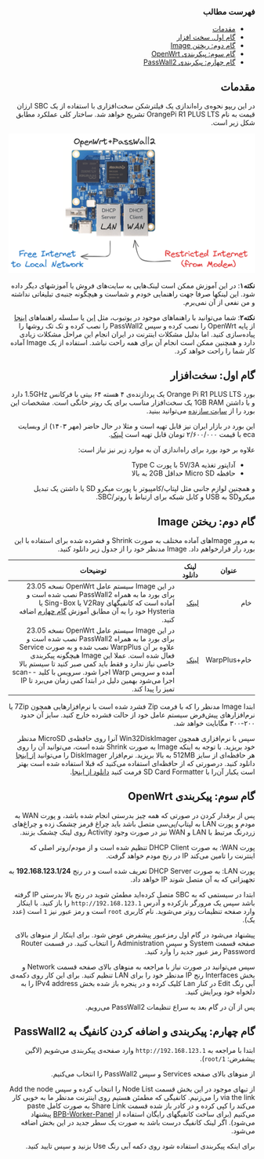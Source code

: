 ﻿<div dir="rtl">

### فهرست مطالب

- [مقدمات](#مقدمات)
- [گام اول. سخت افزار](#گام-اول-سختافزار)
- [گام دوم: ریختن Image](#گام-دوم-ریختن-image)
- [گام سوم: پیکربندی OpenWrt](#گام-سوم-پیکربندی-openwrt)
- [گام چهارم: پیکربندی PassWall2](#گام-چهارم-پیکربندی-و-اضافه-کردن-کانفیگ-به-passwall2)

## مقدمات

در این ریپو نحوه‌ی راه‌اندازی یک فیلترشکن سخت‌افزاری با استفاده از یک SBC ارزان قیمت به نام OrangePi R1 PLUS LTS تشریح خواهد شد.
ساختار کلی عملکرد مطابق شکل زیر است.

![بلوک دیاگرام کلی استفاده از بورد به عنوان روتر](./pics/2_openwrt_passwall2_blockdiagram.png "OrangePi R1 PLUS LTS as a router")

**نکته۱**: در این آموزش ممکن است لینک‌هایی به سایت‌های فروش یا آموزشهای دیگر داده شود. این لینکها صرفا جهت راهنمایی خودم و شماست و هیچگونه جنبه‌ی تبلیغاتی نداشته و من نفعی از آن نمی‌برم.

**نکته۲**: شما می‌توانید با راهنماهای موجود در یوتیوب، مثل [این](https://www.youtube.com/watch?v=m-BAyaHNlV8)  یا سلسله راهنماهای [اینجا](https://ivpn.pro/category/openwrt/) از پایه OpenWrt را نصب کرده و سپس PassWall2 را نصب کرده و تک تک روشها را پیاده‌سازی کنید. اما بدلیل مشکلات اینترنت در ایران انجام این مراحل مشکلات زیادی دارد و همچنین ممکن است انجام آن برای همه راحت نباشد. استفاده از یک Image آماده کار شما را راحت خواهد کرد.


## گام اول: سخت‌افزار
بورد Orange Pi R1 PLUS LTS یک پردازنده‌ی ۴ هسته ۶۴ بیتی با فرکانس 1.5GHz دارد و با داشتن 1GB RAM یک سخت‌افزار مناسب برای یک روتر خانگی است. مشخصات این بورد را از [سایت سازنده](http://www.orangepi.org/html/hardWare/computerAndMicrocontrollers/details/orange-pi-R1-Plus-LTS.html) می‌توانید ببنید.

این بورد در بازار ایران نیز قابل تهیه است و مثلا در حال حاضر (مهر ۱۴۰۳) از وبسایت eca با قیمت ۲/۶۰۰/۰۰۰ تومان قابل تهیه است [لینک](https://eshop.eca.ir/%D8%AE%D8%A7%D9%86%D9%88%D8%A7%D8%AF%D9%87-orange-pi/21222-%D8%A8%D8%B1%D8%AF-%D8%A7%D9%88%D8%B1%D9%86%D8%AC-%D9%BE%D8%A7%DB%8C-orange-pi-r1-plus-lts-%D8%A8%D8%A7-%D8%B1%D9%85-1gb.html).


علاوه بر خود بورد برای راه‌اندازی آن به موارد زیر نیز نیاز است:
- آداپتور تغذیه 5V/3A با پورت Type C
- حافظه Micro SD حداقل 2GB به بالا

و همچنین لوازم جانبی مثل لپتاپ/کامپیوتر با پورت میکرو SD یا داشتن یک تبدیل میکروSD به USB و کابل شبکه برای ارتباط با روتر/SBC.


## گام دوم: ریختن Image
به مرور Imageهای آماده مختلف به صورت Shrink و فشرده شده برای استفاده با این بورد رار قرارخواهم داد. Image مدنظر خود را از جدول زیر دانلود کنید.

| عنوان | لینک دانلود | توضیحات |
| -------- | -------- | -------------------------------- |
| خام  | [لینک](https://github.com/h4med/OrangePiR1PLUSLTS-OpenWrt-PassWall2/raw/refs/heads/main/img0_Raw_v1.zip)   | در این Image سیستم عامل OpenWrt نسخه 23.05 برای بورد ما به همراه PassWall2 نصب شده است و آماده است که کانفیگهای V2Ray یا Sing-Box یا Hysteria خود را به آن مطابق آموزش [گام چهارم](#گام-چهارم-پیکربندی-و-اضافه-کردن-کانفیگ-به-passwall2) اضافه کنید.|
| خام+WarpPlus  |  [لینک](https://github.com/h4med/OrangePiR1PLUSLTS-OpenWrt-PassWall2/raw/refs/heads/main/img1_WarpPlus_v1.zip) | در این Image سیستم عامل OpenWrt نسخه 23.05 برای بورد ما به همراه PassWall2 نصب شده است و علاوه بر آن WarpPlus نصب شده و به صورت Service فعال شده است. عملا این Image هیچگونه پیکربندی خاصی نیاز ندارد و فقط باید کمی صبر کنید تا سیستم بالا آمده و سرویس Warp اجرا شود. سرویس با کلید --scan اجرا می‌شود بهمین دلیل در ابتدا کمی زمان می‌برد تا IP تمیز را پیدا کند. |


ابتدا Image مدنظر را که با فرمت Zip فشرد شده است با نرم‌افزارهایی همچون 7Zip یا نرم‌افزارهای پیش‌فرض سیستم عامل خود از حالت فشرده خارج کنید. سایز آن حدود ۲۰۰-۳۰۰ مگابایت خواهد شد.

سپس با نرم‌افزاری همچون Win32DiskImager آنرا روی حافظه‌ی MicroSD مدنظر خود بریزید. با توجه به اینکه Image به صورت Shrink شده است، می‌توانید آن را روی هر حافظه‌ای از سایز 512MB به بالا بریزید. نرم‌افزار DiskImager را می‌توانید [از اینجا](https://sourceforge.net/projects/win32diskimager/) دانلود کنید. درصورتی که از حافظه‌ای استفاده می‌کنید که قبلا استفاده شده است بهتر است یکبار آن‌را با SD Card Formatter فرمت کنید [دانلود از اینجا](https://www.sdcard.org/downloads/formatter/).



## گام سوم: پیکربندی OpenWrt
پس از برقدار کردن در صورتی که همه چیز بدرستی انجام شده باشد، و پورت WAN  به مودم و پورت LAN به لپتاپ/پی‌سی متصل باشد باید چراغ قرمز چشمک زده و چراغ‌های زردرنگ مرتبط با LAN و WAN نیز در صورت وجود Activity روی لینک چشمک بزنند.

پورت WAN: به صورت DHCP Client تنظیم شده است و از مودم/روتر اصلی که اینترنت را تامین می‌کند IP در رنج مودم خواهد گرفت.

پورت LAN: به صورت DHCP Server تعریف شده است و در رنج **192.168.123.1/24** به تجهیزاتی که به آن متصل شوند IP خواهد داد.


ابتدا در سیستمی که به SBC متصل کرده‌اید مطمئن شوید در رنج بالا بدرستی IP گرفته باشد سپس یک مرورگر بازکرده و آدرس ```http://192.168.123.1``` را باز کنید. با اینکار وارد صفحه تنظیمات روتر می‌شوید. نام کاربری ```root``` است و رمز عبور نیز ```1``` است (عدد یک).

پیشنهاد می‌شود در گام اول رمزعبور پیشفرض عوض شود. برای اینکار از منوهای بالای صفحه قسمت System و سپس Administration را انتخاب کنید. در قسمت Router Password رمز عبور جدید را وارد کنید.

سپس می‌توانید در صورت نیاز با مراجعه به منوهای بالای صفحه قسمت Network و بخش Interfaces رنج IP مدنظر خود را برای LAN تنظیم کنید. برای این کار روی دکمه‌ی آبی رنگ Edit در کنار Lan کلیک کرده و در پنجره باز شده بخش IPv4 address را به دلخواه خود ویرایش کنید.

پس از آن در گام بعد به سراع تنظیمات PassWall2 می‌رویم.



## گام چهارم: پیکربندی و اضافه کردن کانفیگ به PassWall2
ابتدا با مراجعه به ```http://192.168.123.1``` وارد صفحه‌ی پیکربندی می‌شویم (لاگین پیشفرض: ```1/root```).

از منوهای بالای صفحه Services و سپس PassWall2 را انتخاب می‌کنیم.

از تبهای موجود در این بخش قسمت Node List را انتخاب کرده و سپس Add the node via the link را می‌زنیم. کانفیگی که مطمئن هستیم روی اینترنت مدنظر ما به خوبی کار می‌کند را کپی کرده و در  کادر باز شده قسمت Share Link به صورت کامل paste می‌کنیم (برای ساخت کانفیگهای رایگان استفاده از  [BPB-Worker-Panel](https://github.com/bia-pain-bache/BPB-Worker-Panel)  پیشنهاد می‌شود). اگر لینک کانفیگ درست باشد به صورت یک سطر جدید در این بخش اضافه می‌شود.

برای اینکه پیکربندی استفاده شود روی دکمه آبی رنگ Use بزنید و سپس تایید کنید.

</div>
